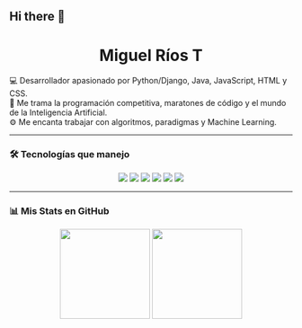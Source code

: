 ## Hi there 👋

<h1 align="center"> Miguel Ríos T</h1>
<p align="left">
  💻 Desarrollador apasionado por Python/Django, Java, JavaScript, HTML y CSS.<br>
  🧠 Me trama la programación competitiva, maratones de código y el mundo de la Inteligencia Artificial.<br>
  ⚙️ Me encanta trabajar con algoritmos, paradigmas y Machine Learning.
</p>

---

### 🛠️ Tecnologías que manejo
<p align="center">
  <img src="https://img.shields.io/badge/Python-3776AB?style=for-the-badge&logo=python&logoColor=white"/>
  <img src="https://img.shields.io/badge/Django-092E20?style=for-the-badge&logo=django&logoColor=white"/>
  <img src="https://img.shields.io/badge/Java-007396?style=for-the-badge&logo=java&logoColor=white"/>
  <img src="https://img.shields.io/badge/JavaScript-F7DF1E?style=for-the-badge&logo=javascript&logoColor=black"/>
  <img src="https://img.shields.io/badge/HTML5-E34F26?style=for-the-badge&logo=html5&logoColor=white"/>
  <img src="https://img.shields.io/badge/CSS3-1572B6?style=for-the-badge&logo=css3&logoColor=white"/>
</p>

---

### 📊 Mis Stats en GitHub
<p align="center">
  <img src="https://github-readme-stats.vercel.app/api?username=miguelrios&show_icons=true&theme=github_dark&hide=issues&count_private=true&hide_rank=false" height="160"/>
  <img src="https://github-readme-stats.vercel.app/api/top-langs/?username=miguelrios&layout=compact&theme=github_dark" height="160"/>
</p>
